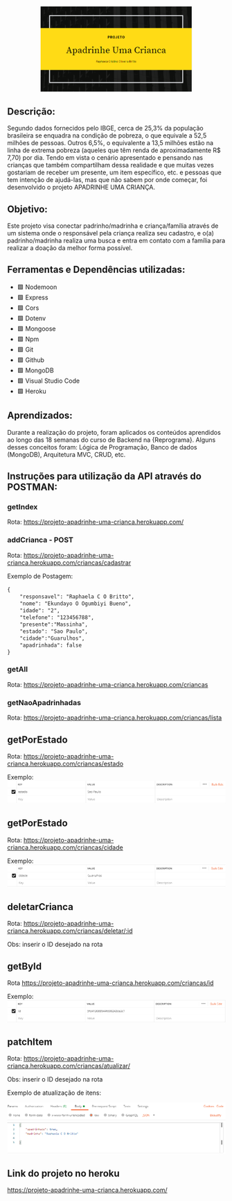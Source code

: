 <p align="center">
 <img src = "img/logo.png"  width="350"> 
</p>

 ## Descrição:
Segundo dados fornecidos pelo IBGE, cerca de 25,3% da população brasileira se enquadra na condição de pobreza, o que equivale a 52,5 milhões de pessoas. Outros 6,5%, o equivalente a 13,5 milhões estão na linha de extrema pobreza (aqueles que têm renda de aproximadamente R$ 7,70) por dia.
Tendo em vista o cenário apresentado e pensando nas crianças que também compartilham dessa realidade e que muitas vezes gostariam de receber um presente, um item específico, etc. e pessoas que tem intenção de ajudá-las, mas que não sabem por onde começar, foi desenvolvido o projeto APADRINHE UMA CRIANÇA.

## Objetivo:
Este projeto visa conectar padrinho/madrinha e criança/família através de um sistema onde o responsável pela criança realiza seu cadastro, e o(a) padrinho/madrinha realiza uma busca e entra em contato com a família para realizar a doação da melhor forma possível.


## Ferramentas e Dependências utilizadas:
- :green_square: Nodemoon
- :green_square: Express
- :green_square: Cors
- :green_square: Dotenv
- :green_square: Mongoose
- :green_square: Npm
- :green_square: Git
- :green_square: Github
- :green_square: MongoDB
- :green_square: Visual Studio Code
- :green_square: Heroku

## Aprendizados:
Durante a realização do projeto, foram aplicados os conteúdos aprendidos ao longo das 18 semanas do curso
de Backend na {Reprograma}.
Alguns desses conceitos foram: Lógica de Programação, Banco de dados (MongoDB), Arquitetura MVC, CRUD, etc.

## Instruções para utilização da API através do POSTMAN:

### getIndex
Rota: https://projeto-apadrinhe-uma-crianca.herokuapp.com/

### addCrianca - POST
Rota: https://projeto-apadrinhe-uma-crianca.herokuapp.com/criancas/cadastrar

Exemplo de Postagem:
```
{
    "responsavel": "Raphaela C O Britto",
    "nome": "Ekundayo O Ogumbiyi Bueno",  
    "idade": "2",
    "telefone": "123456788",
    "presente":"Massinha",
    "estado": "Sao Paulo",
    "cidade":"Guarulhos",
    "apadrinhada": false
}
```

### getAll 
Rota: https://projeto-apadrinhe-uma-crianca.herokuapp.com/criancas


### getNaoApadrinhadas
Rota: https://projeto-apadrinhe-uma-crianca.herokuapp.com/criancas/lista

## getPorEstado
Rota: https://projeto-apadrinhe-uma-crianca.herokuapp.com/criancas/estado

Exemplo:  
<img src = "img/getPorEstado.png" > 

## getPorEstado
Rota: https://projeto-apadrinhe-uma-crianca.herokuapp.com/criancas/cidade

Exemplo:  
<img src = "img/getPorCidade.png" > 

## deletarCrianca
Rota: https://projeto-apadrinhe-uma-crianca.herokuapp.com/criancas/deletar/:id

Obs: inserir o ID desejado na rota 

## getById
Rota https://projeto-apadrinhe-uma-crianca.herokuapp.com/criancas/id

Exemplo:  
<img src = "img/getById.png" > 

## patchItem
Rota: https://projeto-apadrinhe-uma-crianca.herokuapp.com/criancas/atualizar/

Obs: inserir o ID desejado na rota 

Exemplo de atualização de itens:

<img src = "img/patchItem.png" > 

## Link do projeto no heroku
https://projeto-apadrinhe-uma-crianca.herokuapp.com/






